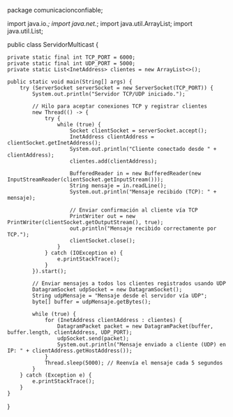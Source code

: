 package comunicacionconfiable;

import java.io.*;
import java.net.*;
import java.util.ArrayList;
import java.util.List;

public class ServidorMulticast {
    
    private static final int TCP_PORT = 6000;
    private static final int UDP_PORT = 5000;
    private static List<InetAddress> clientes = new ArrayList<>();

    public static void main(String[] args) {
        try (ServerSocket serverSocket = new ServerSocket(TCP_PORT)) {
            System.out.println("Servidor TCP/UDP iniciado.");

            // Hilo para aceptar conexiones TCP y registrar clientes
            new Thread(() -> {
                try {
                    while (true) {
                        Socket clientSocket = serverSocket.accept();
                        InetAddress clientAddress = clientSocket.getInetAddress();
                        System.out.println("Cliente conectado desde " + clientAddress);
                        clientes.add(clientAddress);

                        BufferedReader in = new BufferedReader(new InputStreamReader(clientSocket.getInputStream()));
                        String mensaje = in.readLine();
                        System.out.println("Mensaje recibido (TCP): " + mensaje);

                        // Enviar confirmación al cliente vía TCP
                        PrintWriter out = new PrintWriter(clientSocket.getOutputStream(), true);
                        out.println("Mensaje recibido correctamente por TCP.");
                        clientSocket.close();
                    }
                } catch (IOException e) {
                    e.printStackTrace();
                }
            }).start();

            // Enviar mensajes a todos los clientes registrados usando UDP
            DatagramSocket udpSocket = new DatagramSocket();
            String udpMensaje = "Mensaje desde el servidor vía UDP";
            byte[] buffer = udpMensaje.getBytes();

            while (true) {
                for (InetAddress clientAddress : clientes) {
                    DatagramPacket packet = new DatagramPacket(buffer, buffer.length, clientAddress, UDP_PORT);
                    udpSocket.send(packet);
                    System.out.println("Mensaje enviado a cliente (UDP) en IP: " + clientAddress.getHostAddress());
                }
                Thread.sleep(5000); // Reenvía el mensaje cada 5 segundos
            }
        } catch (Exception e) {
            e.printStackTrace();
        }
    }
}
